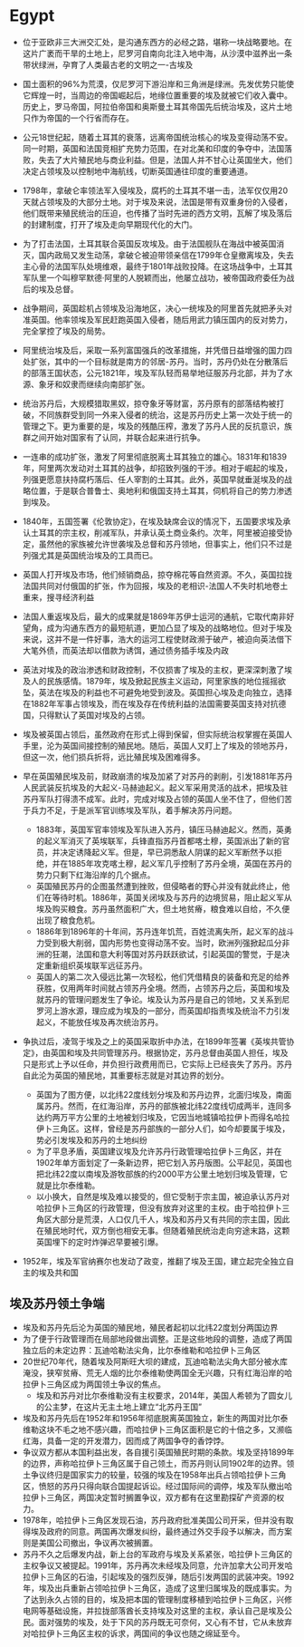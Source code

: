 # Egypt

* 位于亚欧非三大洲交汇处，是沟通东西方的必经之路，堪称一块战略要地。在这片广袤而干旱的土地上，尼罗河自南向北注入地中海，从沙漠中滋养出一条带状绿洲，孕育了人类最古老的文明之一-古埃及

* 国土面积的96%为荒漠，仅尼罗河下游沿岸和三角洲是绿洲。先发优势只能使它辉煌一时，当周边的帝国崛起后，地缘位置重要的埃及就被它们收入囊中。历史上，罗马帝国，阿拉伯帝国和奥斯曼土耳其帝国先后统治埃及，这片土地只作为帝国的一个行省而存在。

* 公元18世纪起，随着土耳其的衰落，远离帝国统治核心的埃及变得动荡不安。同一时期，英国和法国竞相扩充势力范围，在对北美和印度的争夺中，法国落败，失去了大片殖民地与商业利益。但是，法国人并不甘心让英国坐大，他们决定占领埃及以控制地中海航线，切断英国通往印度的重要通道。

* 1798年，拿破仑率领法军入侵埃及，腐朽的土耳其不堪一击，法军仅仅用20天就占领埃及的大部分土地。对于埃及来说，法国是带有双重身份的入侵者，他们既带来殖民统治的压迫，也传播了当时先进的西方文明，瓦解了埃及落后的封建制度，打开了埃及走向早期现代化的大门。

* 为了打击法国，土耳其联合英国反攻埃及。由于法国舰队在海战中被英国消灭，国内政局又发生动荡，拿破仑被迫带领亲信在1799年仓皇撤离埃及，失去主心骨的法国军队处境维艰，最终于1801年战败投降。在这场战争中，土耳其军队里一个叫穆罕默德·阿里的人脱颖而出，他屡立战功，被帝国政府委任为战后的埃及总督。

* 战争期间，英国趁机占领埃及沿海地区，决心一统埃及的阿里首先就把矛头对准英国。他率领埃及军民赶跑英国入侵者，随后用武力镇压国内的反对势力，完全掌控了埃及的局势。

* 阿里统治埃及后，采取一系列富国强兵的改革措施，并凭借日益增强的国力四处扩张，其中的一个目标就是南方的邻居-苏丹。当时，苏丹仍处在分散落后的部落王国状态，公元1821年，埃及军队轻而易举地征服苏丹北部，并为了水源、象牙和奴隶而继续向南部扩张。

* 统治苏丹后，大规模猎取黑奴，掠夺象牙等财富，苏丹原有的部落结构被打破，不同族群受到同一外来入侵者的统治，这是苏丹历史上第一次处于统一的管理之下。更为重要的是，埃及的残酷压榨，激发了苏丹人民的反抗意识，族群之间开始对国家有了认同，并联合起来进行抗争。

* 一连串的成功扩张，激发了阿里彻底脱离土耳其独立的雄心。1831年和1839年，阿里两次发动对土耳其的战争，却招致列强的干涉。相对于崛起的埃及，列强更愿意扶持腐朽落后、任人宰割的土耳其。此外，英国早就垂涎埃及的战略位置，于是联合普鲁士、奥地利和俄国支持土耳其，伺机将自己的势力渗透到埃及。

* 1840年，五国签署《伦敦协定》，在埃及缺席会议的情况下，五国要求埃及承认土耳其的宗主权，削减军队，并承认英土商业条约。次年，阿里被迫接受协定，虽然他的家族被允许世袭埃及总督和苏丹领地，但事实上，他们只不过是列强尤其是英国统治埃及的工具而已。

* 英国人打开埃及市场，他们倾销商品，掠夺棉花等自然资源。不久，英国拉拢法国共同对付俄国的扩张，作为回报，埃及的老相识-法国人不失时机地卷土重来，搜寻经济利益

* 法国人重返埃及后，最大的成果就是1869年苏伊士运河的通航，它取代南非好望角，成为沟通东西方的最短航道，更加凸显了埃及的战略地位。但对于埃及来说，这并不是一件好事，浩大的运河工程使财政濒于破产，被迫向英法借下大笔外债，而英法却以借款为诱饵，通过债务插手埃及内政

* 英法对埃及的政治渗透和财政控制，不仅损害了埃及的主权，更深深刺激了埃及人的民族感情。1879年，埃及掀起民族主义运动，阿里家族的地位摇摇欲坠，英法在埃及的利益也不可避免地受到波及。英国担心埃及走向独立，选择在1882年军事占领埃及，而在埃及存在传统利益的法国需要英国支持对抗德国，只得默认了英国对埃及的占领。

* 埃及被英国占领后，虽然政府在形式上得到保留，但实际统治权掌握在英国人手里，沦为英国间接控制的殖民地。随后，英国人又盯上了埃及的领地苏丹，但这一次，他们损兵折将，远比殖民埃及困难得多。

* 早在英国殖民埃及前，财政崩溃的埃及加紧了对苏丹的剥削，引发1881年苏丹人民武装反抗埃及的大起义-马赫迪起义。起义军采用灵活的战术，把埃及驻苏丹军队打得溃不成军。此时，完成对埃及占领的英国人坐不住了，但他们苦于兵力不足，于是派军官训练埃及军队，着手解决苏丹问题。

  - 1883年，英国军官率领埃及军队进入苏丹，镇压马赫迪起义。然而，英勇的起义军消灭了英埃联军，兵锋直指苏丹首都喀土穆，英国派出了新的官员，并决定诱降起义军。但是，早已洞悉敌人阴谋的起义军断然予以拒绝，并在1885年攻克喀土穆，起义军几乎控制了苏丹全境，英国在苏丹的势力只剩下红海沿岸的几个据点。
  - 英国殖民苏丹的企图虽然遭到挫败，但侵略者的野心并没有就此终止，他们在等待时机。1886年，英国关闭埃及与苏丹的边境贸易，阻止起义军从埃及购买粮食。苏丹虽然面积广大，但土地贫瘠，粮食难以自给，不久便出现了粮食危机。
  - 1886年到1896年的十年间，苏丹连年饥荒，百姓流离失所，起义军的战斗力受到极大削弱，国内形势也变得动荡不安。当时，欧洲列强掀起瓜分非洲的狂潮，法国和意大利等国对苏丹跃跃欲试，引起英国的警觉，于是决定重新组织英埃联军远征苏丹。
  - 英国人的第二次入侵远比第一次轻松，他们凭借精良的装备和充足的给养获胜，仅用两年时间就占领苏丹全境。然而，占领苏丹之后，英国和埃及就苏丹的管理问题发生了争论。埃及认为苏丹是自己的领地，又关系到尼罗河上游水源，理应成为埃及的一部分，而英国却指责埃及统治不力引发起义，不能放任埃及再次统治苏丹。

* 争执过后，凌驾于埃及之上的英国采取折中办法，在1899年签署《英埃共管协定》，由英国和埃及共同管理苏丹。根据协定，苏丹总督由英国人担任，埃及只是形式上予以任命，并负担行政费用而已，它实际上已经丧失了苏丹。苏丹自此沦为英国的殖民地，其重要标志就是对其边界的划分。

  - 英国为了图方便，以北纬22度线划分埃及和苏丹边界，北面归埃及，南面属苏丹。然而，在红海沿岸，苏丹的部族被北纬22度线切成两半，连同多达约两万平方公里的土地被划归埃及，它因当地城镇哈拉伊卜而得名哈拉伊卜三角区。这样，曾经是苏丹部族的一部分人们，如今却要属于埃及，势必引发埃及和苏丹的土地纠纷
  - 为了平息矛盾，英国建议埃及允许苏丹行政管理哈拉伊卜三角区，并在1902年单方面划定了一条新边界，把它划入苏丹版图。公平起见，英国也把北纬22度以南埃及游牧部族的约2000平方公里土地划归埃及管理，它就是比尔泰维勒。
  - 以小换大，自然是埃及难以接受的，但它受制于宗主国，被迫承认苏丹对哈拉伊卜三角区的行政管理，但没有放弃对这里的主权。由于哈拉伊卜三角区大部分是荒漠，人口仅几千人，埃及和苏丹又有共同的宗主国，因此在殖民地时代，双方倒也相安无事。但随着殖民统治走向穷途末路，这颗英国埋下的定时炸弹迟早要被引爆。

* 1952年，埃及军官纳赛尔也发动了政变，推翻了埃及王国，建立起完全独立自主的埃及共和国

## 埃及苏丹领土争端

* 埃及和苏丹先后沦为英国的殖民地，殖民者起初以北纬22度划分两国边界
* 为了便于行政管理而在局部地段做出调整。正是这些地段的调整，造成了两国独立后的未定边界：瓦迪哈勒法尖角，比尔泰维勒和哈拉伊卜三角区
* 20世纪70年代，随着埃及阿斯旺大坝的建成，瓦迪哈勒法尖角大部分被水库淹没，狭窄贫瘠、荒无人烟的比尔泰维勒使两国全无兴趣，只有红海沿岸的哈拉伊卜三角区成为两国领土争议的焦点。
  - 埃及和苏丹对比尔泰维勒没有主权要求，2014年，美国人希顿为了圆女儿的公主梦，在这片无主土地上建立“北苏丹王国”
* 埃及和苏丹先后在1952年和1956年彻底脱离英国独立，新生的两国对比尔泰维勒这块不毛之地不感兴趣，而哈拉伊卜三角区面积是它的十倍之多，又濒临红海，具备一定的开发潜力，因而成了两国争夺的香饽饽。
* 争议双方都从本国利益出发，各自援引英国殖民时期的条款。埃及坚持1899年的边界，声称哈拉伊卜三角区属于自己领土，而苏丹则认同1902年的边界。领土争议终归是国家实力的较量，较强的埃及在1958年出兵占领哈拉伊卜三角区，愤怒的苏丹只得向联合国提起诉讼。经过国际间的调停，埃及军队撤出哈拉伊卜三角区，两国决定暂时搁置争议，双方都有在这里勘探矿产资源的权力。
* 1978年，哈拉伊卜三角区发现石油，苏丹政府批准美国公司开采，但并没有取得埃及政府的同意。两国再次爆发纠纷，最终通过外交手段予以解决，而方案则是美国公司撤出，争议再次被搁置。
* 苏丹不久之后爆发内战，新上台的军政府与埃及关系紧张，哈拉伊卜三角区的主权争议又被提起。1991年，苏丹再次未经埃及同意，允许加拿大公司开发哈拉伊卜三角区的石油，引起埃及的强烈反弹，随后引发两国的武装冲突。1992年，埃及出兵重新占领哈拉伊卜三角区，造成了这里归属埃及的既成事实。为了达到永久占领的目的，埃及把本国的管理制度移植到哈拉伊卜三角区，兴修电网等基础设施，并拉拢部落酋长支持埃及对这里的主权，承认自己是埃及公民。面对强势的埃及，处于下风的苏丹既无可奈何，又心有不甘，它从未放弃对哈拉伊卜三角区主权的诉求，两国间的争议也随之绵延至今。
